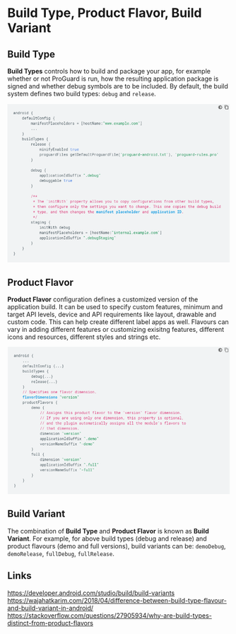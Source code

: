 # Build Type, Product Flavor, Build Variant

## Build Type
**Build Types** controls how to build and package your app, for example whether or not ProGuard is run, how the resulting application package is signed and whether debug symbols are to be included. By default, the build system defines two build types: `debug` and `release`.

![](./res/build_type.png "Build Type")

## Product Flavor
**Product Flavor** configuration defines a customized version of the application build. It can be used to specify custom features, minimum and target API levels, device and API requirements like layout, drawable and custom code. This can help create different label apps as well. Flavours can vary in adding different features or customizing exisitng features, different icons and resources, different styles and strings etc.

![](./res/product_flavor.png "Product Flavor")

## Build Variant
The combination of **Build Type** and **Product Flavor** is known as **Build Variant**. For example, for above build types (debug and release) and product flavours (demo and full versions), build variants can be: `demoDebug`, `demoRelease`, `fullDebug`, `fullRelease`.

## Links
https://developer.android.com/studio/build/build-variants  
https://wajahatkarim.com/2018/04/difference-between-build-type-flavour-and-build-variant-in-android/  
https://stackoverflow.com/questions/27905934/why-are-build-types-distinct-from-product-flavors
